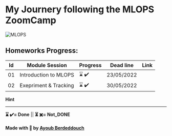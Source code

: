 # My Journery following the MLOPS ZoomCamp


![MLOPS](https://github.com/ayoub-berdeddouch/mlops-zoomcamp/raw/main/images/banner.png)


## Homeworks Progress:
| Id | Module Session                                | Progress | Dead line    | Link               | 
|----|-----------------------------------------------|----------|--------------|--------------------|
|01  | Introduction to MLOPS               | ⌛ ✔️    | 23/05/2022   |   |
|02  | Exepriment & Tracking               | ⌛ ✔️    | 30/05/2022   |   |



 


**Hint**

---

__⌛ ✔️= Done__ ||  __⏳ ✖️= Not_DONE__


#### Made with 💟 by [Ayoub Berdeddouch](https://github.com/ayoub-berdeddouch)
